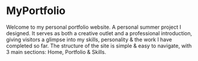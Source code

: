 # MyPortfolio
Welcome to my personal portfolio website. A personal summer project I designed. It serves as both a creative outlet and a professional introduction, giving visitors a glimpse into my skills, personality & the work I have completed so far. The structure of the site is simple & easy to navigate, with 3 main sections: Home, Portfolio & Skills. 
